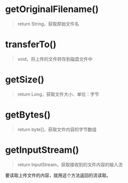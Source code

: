 # getOriginalFilename()

> return String，获取原始文件名



# transferTo()

> void，将上传的文件转存到磁盘文件中



# getSize()

> return Long，获取文件大小、单位：字节



# getBytes()

> return byte[]，获取文件内容的字节数组



# getInputStream()

> return InputStream，获取接收到的文件内容的输入流

要读取上传文件的内容，就用这个方法返回的流读取。